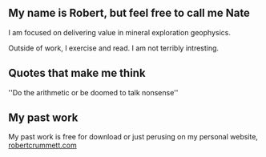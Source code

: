 My name is Robert, but feel free to call me Nate
-----------------------------------------------

I am focused on delivering value in mineral exploration geophysics.

Outside of work, I exercise and read. I am not terribly intresting.

Quotes that make me think
-------------------------

''Do the arithmetic or be doomed to talk nonsense''

My past work
------------

My past work is free for download or just perusing on my personal website, [robertcrummett.com](robertcrummett.com)
